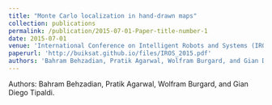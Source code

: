 ```yaml
---
title: "Monte Carlo localization in hand-drawn maps"
collection: publications
permalink: /publication/2015-07-01-Paper-title-number-1
date: 2015-07-01
venue: 'International Conference on Intelligent Robots and Systems (IROS)'
paperurl: 'http://buiksat.github.io/files/IROS_2015.pdf'
authors: 'Bahram Behzadian, Pratik Agarwal, Wolfram Burgard, and Gian Diego Tipaldi.'
---
```

Authors: Bahram Behzadian, Pratik Agarwal, Wolfram Burgard, and Gian Diego Tipaldi.